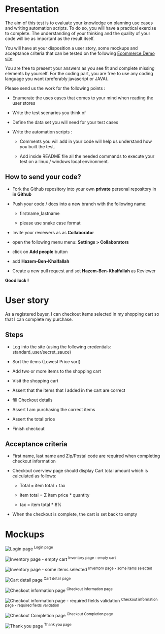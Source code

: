 # Presentation


The aim of this test is to evaluate your knowledge on planning use cases and writing automation scripts. To do so, you will have a practical exercise to complete. The understanding of your thinking and the quality of your code will be as important as the result itself.



You will have at your disposition a user story, some mockups and acceptance criteria that can be tested on the following [Ecommerce Demo site](https://www.saucedemo.com/).



You are free to present your answers as you see fit and complete missing elements by yourself. For the coding part, you are free to use any coding language you want (preferably javascript or JAVA).



Please send us the work for the following points :

* Enumerate the uses cases that comes to your mind when reading the user stores

* Write the test scenarios you think of

* Define the data set you will need for your test cases

* Write the automation scripts :

	* Comments you will add in your code will help us understand how you built the test.

	* Add inside README file all the needed commands to execute your test on a linux / windows  local environment.

## How to send your code?  

* Fork the Github repository into your own **private** personal repository in **in Github**

* Push your code / docs into a new branch with the following name:
  * firstname_lastname
  
  * please use snake case format

*  Invite your reviewers as as **Collaborator**
  * open the following menu menu: **Settings  > Collaborators**
  * click on **Add people** button
  * add **Hazem-Ben-Khalfallah**

* Create a new pull request and set **Hazem-Ben-Khalfallah** as Reviewer

**Good luck !**

# User story
As a registered buyer, I can checkout items selected in my shopping cart so that I can complete my purchase.

## Steps
* Log into the site (using the following credentials: standard_user/secret_sauce)

* Sort the items (Lowest Price sort)

* Add two or more items to the shopping cart

* Visit the shopping cart

* Assert that the items that I added in the cart are correct

* fill Checkout details

* Assert I am purchasing the correct items

* Assert the total price

* Finish checkout

## Acceptance criteria
* First name, last name and Zip/Postal code are required when completing checkout information

* Checkout overview page should display Cart total amount which is calculated as follows:

  * Total = item total + tax

  * item total =  Σ item price * quantity

  * tax = item total * 8%

* When the checkout is complete, the cart is set back to empty

# Mockups
![Login page](images/1.png)
<sup>Login page</sup>

![Inventory page - empty cart](images/2.png)
<sup>Inventory page - empty cart</sup>

![Inventory page - some items selected](images/3.png)
<sup>Inventory page - some items selected</sup>

![Cart detail page](images/4.png)
<sup>Cart detail page</sup>

![Checkout information page](images/5.png)
<sup>Checkout information page</sup>

![Checkout information page - required fields validation](images/6.png)
<sup>Checkout information page - required fields validation</sup>

![Checkout Completion page](images/7.png)
<sup>Checkout Completion page</sup>

![Thank you page](images/8.png)
<sup>Thank you page</sup>
